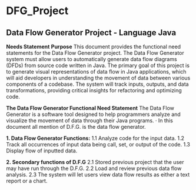 # DFG_Project
**Data Flow Generator Project** - Language Java
-----------------------------------------------------------------
**Needs Statement**
**Purpose**
This document provides the functional need statements for the Data Flow Generator project. The Data Flow Generator system must allow users to automatically generate data flow diagrams (DFDs) from source code written in Java. The primary goal of this project is to generate visual representations of data flow in Java applications, which will aid developers in understanding the movement of data between various components of a codebase. The system will track inputs, outputs, and data transformations, providing critical insights for refactoring and optimizing code.

**The Data Flow Generator Functional Need Statement**
The Data Flow Generator is a software tool designed to help programmers analyze and visualize the movement of data through their Java programs.
·   In this document all mention of D.F.G. is the data flow generator.

**1. Data Flow Generator Functions:** 
1.1 Analyze code for the input data.
1.2 Track all occurrences of input data being call, set, or output of the code.
1.3 Display flow of inputted data.

**2. Secondary functions of D.F.G**
2.1 Stored previous project that the user may have run through the D.F.G.
2.2 Load and review previous data flow analysis.
2.3 The system will let users view data flow results as either a text report or a chart.
